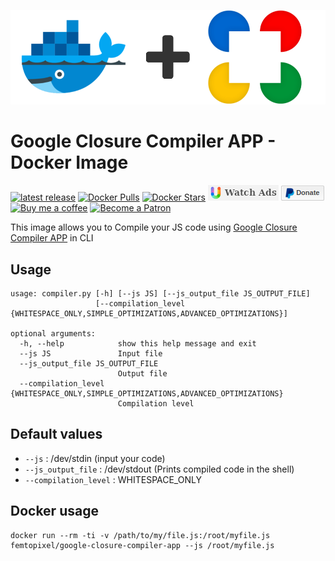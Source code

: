 ![logo](logo.png)

Google Closure Compiler APP - Docker Image
==========================================

[![latest release](https://img.shields.io/github/release/femtopixel/docker-google-closure-compiler-app.svg "latest release")](http://github.com/femtopixel/docker-google-closure-compiler-app/releases)
[![Docker Pulls](https://img.shields.io/docker/pulls/femtopixel/google-closure-compiler-app.svg)](https://hub.docker.com/r/femtopixel/google-closure-compiler-app/)
[![Docker Stars](https://img.shields.io/docker/stars/femtopixel/google-closure-compiler-app.svg)](https://hub.docker.com/r/femtopixel/google-closure-compiler-app/)
[![Watch Ads](https://github.com/jaymoulin/jaymoulin.github.io/raw/master/utip.png "Watch Ads")](https://utip.io/femtopixel)
[![PayPal donation](https://github.com/jaymoulin/jaymoulin.github.io/raw/master/ppl.png "PayPal donation")](https://www.paypal.me/jaymoulin)
[![Buy me a coffee](https://www.buymeacoffee.com/assets/img/custom_images/orange_img.png "Buy me a coffee")](https://www.buymeacoffee.com/3Yu8ajd7W)
[![Become a Patron](https://badgen.net/badge/become/a%20patron/F96854 "Become a Patron")](https://patreon.com/femtopixel)


This image allows you to Compile your JS code using [Google Closure Compiler APP](https://developers.google.com/closure/compiler/docs/gettingstarted_app) in CLI

Usage
-----
```
usage: compiler.py [-h] [--js JS] [--js_output_file JS_OUTPUT_FILE]
                   [--compilation_level {WHITESPACE_ONLY,SIMPLE_OPTIMIZATIONS,ADVANCED_OPTIMIZATIONS}]

optional arguments:
  -h, --help            show this help message and exit
  --js JS               Input file
  --js_output_file JS_OUTPUT_FILE
                        Output file
  --compilation_level {WHITESPACE_ONLY,SIMPLE_OPTIMIZATIONS,ADVANCED_OPTIMIZATIONS}
                        Compilation level
```

## Default values

- `--js` : /dev/stdin (input your code)
- `--js_output_file` : /dev/stdout (Prints compiled code in the shell)
- `--compilation_level` : WHITESPACE_ONLY

Docker usage
------------

```
docker run --rm -ti -v /path/to/my/file.js:/root/myfile.js femtopixel/google-closure-compiler-app --js /root/myfile.js
```
